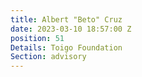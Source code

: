 ```yaml
---
title: Albert "Beto" Cruz
date: 2023-03-10 18:57:00 Z
position: 51
Details: Toigo Foundation
Section: advisory
---
```


